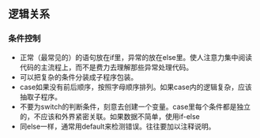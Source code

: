 ## 逻辑关系
### 条件控制

- 正常（最常见的）的语句放在if里，异常的放在else里。使人注意力集中阅读代码的主流程上，而不是费力去理解那些异常处理代码。
- 可以把复杂的条件分装成子程序包装。
- case如果没有前后顺序，按照字母顺序排列。如果case内的逻辑复杂，应该抽取子程序。
- 不要为switch的判断条件，刻意去创建一个变量。case里每个条件都是独立的，不应该和外界紧密关联。如果数据不简单，使用if-else
- 同else一样，通常用default来检测错误。往往要加以注释说明。
